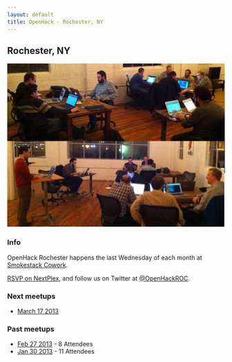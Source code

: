 ```yaml
---
layout: default
title: OpenHack - Rochester, NY
---
```


## Rochester, NY

![Rochester, NY, US](/rochester/openhack-jan.jpg)

### Info

OpenHack Rochester happens the last Wednesday of each month at [Smokestack Cowork](http://smokestackcowork.com).


[RSVP on NextPlex](http://nextplex.com/rochester-ny/calendar/events/4347-openhack-rochester), and follow us on Twitter at [@OpenHackROC](https://twitter.com/OpenHackROC).

### Next meetups

* [March 17 2013](http://nextplex.com/rochester-ny/calendar/events/4347-openhack-rochester)

### Past meetups

* [Feb 27 2013](http://nextplex.com/rochester-ny/calendar/events/3432-openhack-rochester) - 8 Attendees
* [Jan 30 2013](http://nextplex.com/rochester-ny/calendar/events/1369-openhack-rochester) - 11 Attendees

